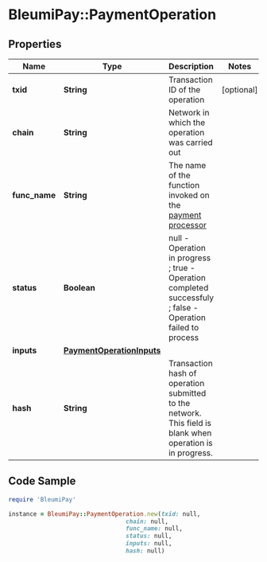 # BleumiPay::PaymentOperation

## Properties

Name | Type | Description | Notes
------------ | ------------- | ------------- | -------------
**txid** | **String** | Transaction ID of the operation | [optional] 
**chain** | **String** | Network in which the operation was carried out | 
**func_name** | **String** | The name of the function invoked on the [payment processor](https://pay.bleumi.com/docs/#payment-processor) | 
**status** | **Boolean** | null - Operation in progress ; true - Operation completed successfuly ; false - Operation failed to process | 
**inputs** | [**PaymentOperationInputs**](PaymentOperationInputs.md) |  | 
**hash** | **String** | Transaction hash of operation submitted to the network. This field is blank when operation is in progress. | 

## Code Sample

```ruby
require 'BleumiPay'

instance = BleumiPay::PaymentOperation.new(txid: null,
                                 chain: null,
                                 func_name: null,
                                 status: null,
                                 inputs: null,
                                 hash: null)
```


